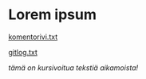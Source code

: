 # **Lorem ipsum**

[komentorivi.txt](https://github.com/Karttune/otm-harjoitustyo/blob/master/laskarit/viikko1/komentorivi.txt)

[gitlog.txt](https://github.com/Karttune/otm-harjoitustyo/blob/master/laskarit/viikko1/gitlog.txt)

*tämä on kursivoitua tekstiä*
*aikamoista!*
